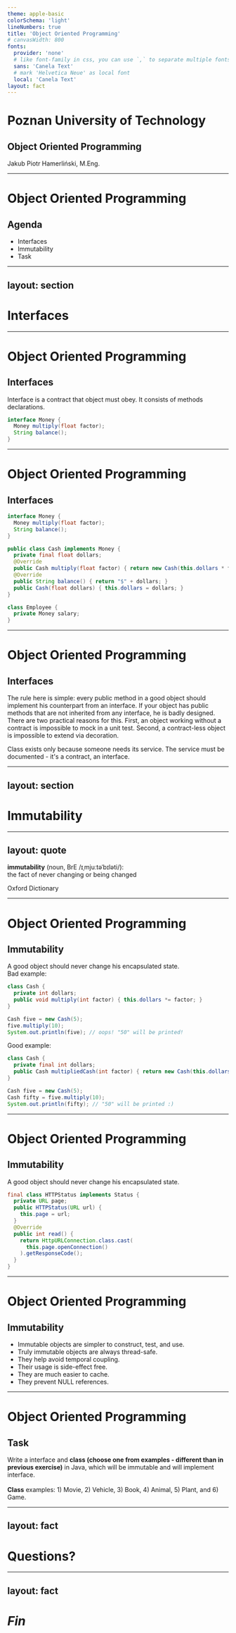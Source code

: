 ```yaml
---
theme: apple-basic
colorSchema: 'light'
lineNumbers: true
title: 'Object Oriented Programming'
# canvasWidth: 800
fonts:
  provider: 'none'
  # like font-family in css, you can use `,` to separate multiple fonts for fallback
  sans: 'Canela Text'
  # mark 'Helvetica Neue' as local font
  local: 'Canela Text'
layout: fact
---
```


# Poznan University of Technology
## Object Oriented Programming
Jakub Piotr Hamerliński, M.Eng.

---

# Object Oriented Programming
## Agenda
* Interfaces
* Immutability
* Task

---
layout: section
---

# Interfaces

---

# Object Oriented Programming
## Interfaces
Interface is a contract that object must obey. It consists of methods declarations.
```java
interface Money {
  Money multiply(float factor);
  String balance();
}
```

---

# Object Oriented Programming
## Interfaces
```java
interface Money {
  Money multiply(float factor);
  String balance();
}
```
```java
public class Cash implements Money {
  private final float dollars;
  @Override
  public Cash multiply(float factor) { return new Cash(this.dollars * factor); }
  @Override
  public String balance() { return "$" + dollars; }
  public Cash(float dollars) { this.dollars = dollars; }
}
```
```java
class Employee {
  private Money salary;
}
```

---

# Object Oriented Programming
## Interfaces
The rule here is simple: every public method in a good object should implement his counterpart from an interface. If your object has public methods that are not inherited from any interface, he is badly designed. There are two practical reasons for this. First, an object working without a contract is impossible to mock in a unit test. Second, a contract-less object is impossible to extend via decoration.

Class exists only because someone needs its service. The service must be documented - it's a contract, an interface.

---
layout: section
---

# Immutability

---
layout: quote
---

**immutability** (noun,  BrE /ɪˌmjuːtəˈbɪləti/):<br>
the fact of never changing or being changed

Oxford Dictionary

---

# Object Oriented Programming
## Immutability
A good object should never change his encapsulated state.<br>
Bad example:
```java
class Cash {
  private int dollars;
  public void multiply(int factor) { this.dollars *= factor; }
}

Cash five = new Cash(5);
five.multiply(10);
System.out.println(five); // oops! "50" will be printed!
```
Good example:
```java
class Cash {
  private final int dollars;
  public Cash multipliedCash(int factor) { return new Cash(this.dollars * factor); }
}

Cash five = new Cash(5);
Cash fifty = five.multiply(10);
System.out.println(fifty); // "50" will be printed :)
```
---

# Object Oriented Programming
## Immutability
A good object should never change his encapsulated state.
```java
final class HTTPStatus implements Status {
  private URL page;
  public HTTPStatus(URL url) {
    this.page = url;
  }
  @Override
  public int read() {
    return HttpURLConnection.class.cast(
      this.page.openConnection()
    ).getResponseCode();
  }
}
```
---

# Object Oriented Programming
## Immutability

* Immutable objects are simpler to construct, test, and use.
* Truly immutable objects are always thread-safe.
* They help avoid temporal coupling.
* Their usage is side-effect free.
* They are much easier to cache.
* They prevent NULL references.

---

# Object Oriented Programming
## Task
Write a interface and **class (choose one from examples - different than in previous exercise)** in Java, which will be immutable and will implement interface.<br><br>
**Class** examples: 1) Movie, 2) Vehicle, 3) Book, 4) Animal, 5) Plant, and 6) Game.

---
layout: fact
---

# Questions?

---
layout: fact
---

# *Fin*

